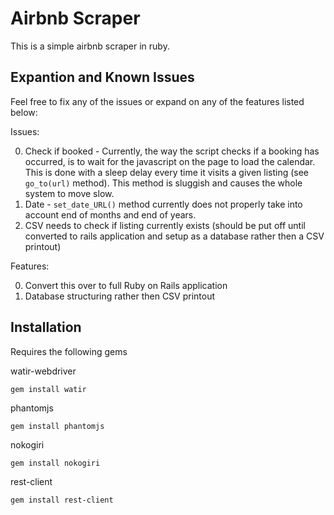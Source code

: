 Airbnb Scraper
=============

This is a simple airbnb scraper in ruby. 

Expantion and Known Issues
-----------

Feel free to fix any of the issues or expand on any of the features listed below:

Issues:

0. Check if booked -  Currently, the way the script checks if a booking has occurred, is to wait for the javascript on the page to load the calendar. This is done with a sleep delay every time it visits a given listing (see `go_to(url)` method). This method is sluggish and causes the whole system to move slow. 
0. Date - `set_date_URL()` method currently does not properly take into account end of months and end of years.
0. CSV needs to check if listing currently exists (should be put off until converted to rails application and setup as a database rather then a CSV printout)

Features:

0. Convert this over to full Ruby on Rails application
0. Database structuring rather then CSV printout

Installation
-----------

Requires the following gems

watir-webdriver

```
gem install watir
```

phantomjs

```
gem install phantomjs
```

nokogiri

```
gem install nokogiri
```

rest-client

```
gem install rest-client
```

